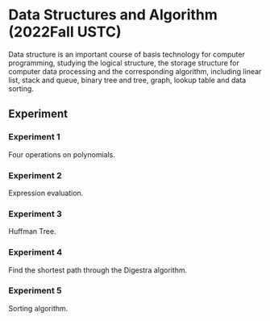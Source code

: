 # Data Structures and Algorithm (2022Fall USTC)
Data structure is an important course of basis technology for computer programming, studying the logical structure, the storage structure for computer data processing and the corresponding algorithm, including linear list, stack and queue, binary tree and tree, graph, lookup table and data sorting.

## Experiment

### Experiment 1
Four operations on polynomials.

### Experiment 2
Expression evaluation.

### Experiment 3
Huffman Tree.

### Experiment 4
Find the shortest path through the Digestra algorithm.

### Experiment 5
Sorting algorithm.
